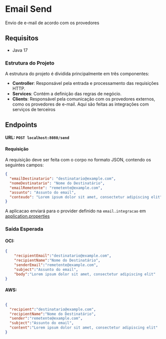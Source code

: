 
# Email Send

Envio de e-mail de acordo com os provedores

## Requisitos
- Java 17

### Estrutura do Projeto

A estrutura do projeto é dividida principalmente em três componentes:

- **Controller**: Responsável pela entrada e processamento das requisições HTTP.
- **Services**: Contém a definição das regras de negócio.
- **Clients**: Responsável pela comunicação com os provedores externos, como os provedores de e-mail. Aqui são feitas as integrações com serviços de terceiros

## Endpoints
#### URL: `POST localhost:8080/send`

#### Requisição

A requisição deve ser feita com o corpo no formato JSON, contendo os seguintes campos:

```json
{
  "emailDestinatario": "destinatario@example.com",
  "nomeDestinatario": "Nome do Destinatário",
  "emailRemetente": "remetente@example.com",
  "assunto": "Assunto do email",
  "conteudo": "Lorem ipsum dolor sit amet, consectetur adipiscing elit"
}
``` 
A aplicacao enviará para o provider definido na `email.integracao` em [application.properties](src%2Fmain%2Fresources%2Fapplication.properties)

### Saída Esperada
#### OCI:
```json
{
    "recipientEmail":"destinatario@example.com",
    "recipientName":"Nome do Destinatário",
    "senderEmail":"remetente@example.com",
    "subject":"Assunto do email",
    "body":"Lorem ipsum dolor sit amet, consectetur adipiscing elit"
}
```
#### AWS: 
```json

{
  "recipient":"destinatario@example.com",
  "recipientName":"Nome do Destinatário",
  "sender":"remetente@example.com",
  "subject":"Assunto do email",
  "content":"Lorem ipsum dolor sit amet, consectetur adipiscing elit"
}
``` 
